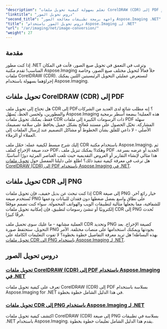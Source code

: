 ```yaml
---
"description": "تعلم بسهولة كيفية تحويل ملفات CorelDRAW (CDR) إلى PDF وPNG باستخدام دروس Aspose.Imaging الشاملة المصممة خصيصًا لمطوري .NET."
"linktitle": "دروس تحويل الصور"
"second_title": "واجهة برمجة تطبيقات معالجة الصور Aspose.Imaging .NET"
"title": "دروس تحويل الصور باستخدام Aspose.Imaging لـ .NET"
"url": "/ar/imaging/net/image-conversion/"
"weight": 27
---
```


## مقدمة

إذا كنت مطور .NET وترغب في التعمق في تحويل صيغ الصور، فأنت في المكان المناسب! تقدم مكتبة Aspose.Imaging حلاً فعالاً لتحويل مختلف صيغ الصور، وخاصة ملفات CorelDRAW (CDR). لنستعرض عمليتَي التحويل الرئيسيتين اللتين يمكنك إجراؤهما بسهولة باستخدام Aspose.Imaging.

## تحويل ملفات CorelDRAW (CDR) إلى PDF

هل تحتاج إلى تحويل ملف CDR إلى PDF؟ إنه مطلب شائع لدى العديد من الشركات والمطورين، ولحسن الحظ، يُسهّل Aspose.Imaging هذه العملية! ببضعة أسطر برمجية فقط، يمكنك تحويل ملفات CDR ذات الرسومات الكبيرة إلى ملفات PDF سهلة المشاركة. تخيّل الحصول على مستند مُعالج بشكل جميل يحافظ على سلامة تصميمك الأصلي - لا داعي للقلق بشأن الخطوط أو مشاكل التصميم عند إرسال الملفات إلى العملاء أو الزملاء. 

إليك شرح مبسط لكيفية عمله: حمّل ملف CDR باستخدام مكتبة Aspose.Imaging، ثم حدد صيغة الإخراج كملف PDF، وهكذا! يمكنك تنزيل ملف PDF الجديد أو عرضه بسرعة. هذا مثالي لإنشاء التقارير أو العروض التقديمية حيث تلعب العناصر المرئية دورًا أساسيًا. هل ترغب في معرفة كيفية تنفيذ ذلك؟ اطلع على دليلنا المفصل حول [تحويل ملفات CorelDRAW (CDR) إلى PDF باستخدام Aspose.Imaging في .NET](./convert-cdr-files-to-pdf/).

## تحويل ملفات CDR إلى PNG

إذا كنت تبحث عن بديل خفيف، فإن تحويل ملفات CDR إلى صيغة PNG خيار رائع آخر. تُستخدم صيغة PNG على نطاق واسع بفضل ضغطها دون فقدان للبيانات ودعمها للشفافية، مما يجعلها مثالية لتطبيقات الويب والهواتف المحمولة. سواء كنت تصمم موقعًا إلكترونيًا أو تنشئ رسومات لتطبيق، فإن إمكانية تحويل ملفات CDR إلى PNG تُحدث فرقًا كبيرًا.

العملية مشابهة - ما عليك سوى تحميل ملف CDR وتحديد PNG كصيغة الإخراج. بعد التحويل، ستحتفظ صورة PNG بجودتها ويمكنك استخدامها على منصات مختلفة. الأمر بهذه البساطة! هل تريد معرفة التفاصيل خطوة بخطوة؟ لا تفوت التعليمات الكاملة على [تحويل ملفات CDR إلى PNG باستخدام Aspose.Imaging لـ .NET](./convert-cdr-files-to-png/).

## دروس تحويل الصور
### [تحويل ملفات CorelDRAW (CDR) إلى PDF باستخدام Aspose.Imaging في .NET](./convert-cdr-files-to-pdf/)
تعرف على كيفية تحويل ملفات CorelDRAW (CDR) إلى PDF بسلاسة باستخدام Aspose.Imaging for .NET في هذا الدليل الشامل خطوة بخطوة.
### [تحويل ملفات CDR إلى PNG باستخدام Aspose.Imaging لـ .NET](./convert-cdr-files-to-png/)
اكتشف كيفية تحويل ملفات CorelDRAW (CDR) إلى صيغة PNG بسلاسة في تطبيقات .NET باستخدام Aspose.Imaging. يقدم هذا الدليل الشامل تعليمات خطوة بخطوة.